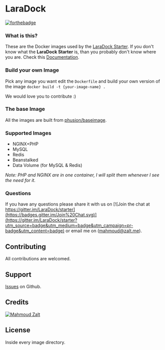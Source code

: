 # LaraDock


[![forthebadge](http://forthebadge.com/images/badges/built-by-developers.svg)](http://zalt.me)

### What is this?

These are the Docker images used by the [LaraDock Starter](https://github.com/LaraDock/starter). If you don't know what the **LaraDock Starter** is, than you probably don't know where you are. Check this [Documentation](https://github.com/LaraDock/starter).

### Build your own Image

Pick any image you want edit the `Dockerfile` and build your own version of the image `docker build -t {your-image-name} .`

We would love you to contribute :)

### The base Image

All the images are built from [phusion/baseimage](https://github.com/phusion/baseimage-docker).


### Supported Images

- NGINX+PHP
- MySQL
- Redis
- Beanstalked
- Data Volume (for MySQL & Redis)

*Note: PHP and NGINX are in one container, I will split them whenever I see the need for it.*



### Questions
If you have any questions please share it with us on [![Join the chat at https://gitter.im/LaraDock/starter](https://badges.gitter.im/Join%20Chat.svg)](https://gitter.im/LaraDock/starter?utm_source=badge&utm_medium=badge&utm_campaign=pr-badge&utm_content=badge) or email me on (mahmoud@zalt.me).



## Contributing

All contributions are welcomed.





## Support

[Issues](https://github.com/laradock/images/issues) on Github.





## Credits

[![Mahmoud Zalt](https://img.shields.io/badge/Author-Mahmoud%20Zalt-orange.svg)](http://www.zalt.me)



## License

Inside every image directory.




